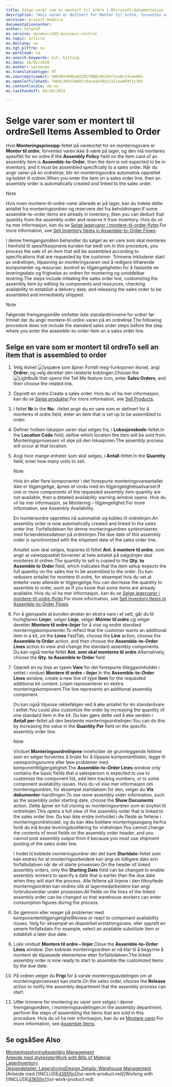 ```yaml
---
title: Selge varer som er montert til ordre | Microsoft-dokumentasjon
description: "Hvis varen er definert for Monter til ordre, forventes varen ikke å være på lager, og den må monteres spesifikt for en ordre. Når du angir varen på en ordrelinje, blir en monteringsordre automatisk opprettet og koblet til ordren."
services: project-madeira
documentationcenter: 
author: SorenGP
ms.service: dynamics365-business-central
ms.topic: article
ms.devlang: na
ms.tgt_pltfrm: na
ms.workload: na
ms.search.keywords: kit, kitting
ms.date: 10/01/2018
ms.author: sgroespe
ms.translationtype: HT
ms.sourcegitcommit: 9dbd92409ba02281f008246194f3ce0c53e4e001
ms.openlocfilehash: 7dbdc368350687c9ac8ab78d13312aa059f1c385
ms.contentlocale: nb-no
ms.lasthandoff: 09/28/2018

---
```

# <a name="sell-items-assembled-to-order"></a><span data-ttu-id="b2d9f-104">Selge varer som er montert til ordre</span><span class="sxs-lookup"><span data-stu-id="b2d9f-104">Sell Items Assembled to Order</span></span>
<span data-ttu-id="b2d9f-105">Hvis **Monteringsprinsipp**-feltet på varekortet for en monteringsvare er **Monter til ordre**, forventes varen ikke å være på lager, og den må monteres spesifikt for en ordre.</span><span class="sxs-lookup"><span data-stu-id="b2d9f-105">If the **Assembly Policy** field on the item card of an assembly item is **Assemble-to-Order**, then the item is not expected to be in inventory, and it must be assembled specifically to a sales order.</span></span> <span data-ttu-id="b2d9f-106">Når du angir varen på en ordrelinje, blir en monteringsordre automatisk opprettet og koblet til ordren.</span><span class="sxs-lookup"><span data-stu-id="b2d9f-106">When you enter the item on a sales order line, then an assembly order is automatically created and linked to the sales order.</span></span>  

> [!NOTE]  
>  <span data-ttu-id="b2d9f-107">Hvis noen montere-til-ordre-varer allerede er på lager, kan du trekke dette antallet fra monteringsordren og reservere det fra beholdningen.</span><span class="sxs-lookup"><span data-stu-id="b2d9f-107">If some assemble-to-order items are already in inventory, then you can deduct that quantity from the assembly order and reserve it from inventory.</span></span> <span data-ttu-id="b2d9f-108">Hvis du vil ha mer informasjon, kan du se [Selge lagervarer i montere-til-ordre-flyter](assembly-how-to-sell-assemble-to-order-items-and-inventory-items-together.md).</span><span class="sxs-lookup"><span data-stu-id="b2d9f-108">For more information, see [Sell Inventory Items in Assemble-to-Order Flows](assembly-how-to-sell-assemble-to-order-items-and-inventory-items-together.md).</span></span>  

<span data-ttu-id="b2d9f-109">I denne fremgangsmåten behandler du salget av en vare som skal monteres i henhold til spesifikasjonene kunden har bedt om.</span><span class="sxs-lookup"><span data-stu-id="b2d9f-109">In this procedure, you process the sale of an item that will be assembled according to specifications that are requested by the customer.</span></span> <span data-ttu-id="b2d9f-110">Trinnene inkluderer start av ordrelinjen, tilpasning av monteringsvaren ved å redigere tilhørende komponenter og ressurser, kontroll av tilgjengeligheten for å fastsette en leveringsdato og frigivelse av ordren for montering og umiddelbar levering.</span><span class="sxs-lookup"><span data-stu-id="b2d9f-110">The steps include initiating the sales order line, customizing the assembly item by editing its components and resources, checking availability to establish a delivery date, and releasing the sales order to be assembled and immediately shipped.</span></span>  

> [!NOTE]  
>  <span data-ttu-id="b2d9f-111">Følgende fremgangsmåte omfatter ikke standardtrinnene for ordrer før trinnet der du angir montere-til-ordre-varen på en ordrelinje.</span><span class="sxs-lookup"><span data-stu-id="b2d9f-111">The following procedure does not include the standard sales order steps before the step where you enter the assemble-to-order item on a sales order line.</span></span>  

## <a name="to-sell-an-item-that-is-assembled-to-order"></a><span data-ttu-id="b2d9f-112">Selge en vare som er montert til ordre</span><span class="sxs-lookup"><span data-stu-id="b2d9f-112">To sell an item that is assembled to order</span></span>  
1.  <span data-ttu-id="b2d9f-113">Velg ikonet ![lyspære som åpner Fortell meg-funksjonen](media/ui-search/search_small.png "Fortell hva du vil gjøre") ikonet, angi **Ordrer**, og velg deretter den relaterte koblingen.</span><span class="sxs-lookup"><span data-stu-id="b2d9f-113">Choose the ![Lightbulb that opens the Tell Me feature](media/ui-search/search_small.png "Tell me what you want to do") icon, enter **Sales Orders**, and then choose the related link.</span></span>  
2.  <span data-ttu-id="b2d9f-114">Opprett en ordre.</span><span class="sxs-lookup"><span data-stu-id="b2d9f-114">Create a sales order.</span></span> <span data-ttu-id="b2d9f-115">Hvis du vil ha mer informasjon, kan du se [Selge produkter](sales-how-sell-products.md).</span><span class="sxs-lookup"><span data-stu-id="b2d9f-115">For more information, see [Sell Products](sales-how-sell-products.md).</span></span>  
3.  <span data-ttu-id="b2d9f-116">I feltet **Nr.**</span><span class="sxs-lookup"><span data-stu-id="b2d9f-116">In the **No.**</span></span> <span data-ttu-id="b2d9f-117">-feltet angir du en vare som er definert for å monteres til ordre.</span><span class="sxs-lookup"><span data-stu-id="b2d9f-117">field, enter an item that is set up to be assembled to order.</span></span>  
4.  <span data-ttu-id="b2d9f-118">Definer hvilken lokasjon varen skal selges fra, i **Lokasjonskode**-feltet.</span><span class="sxs-lookup"><span data-stu-id="b2d9f-118">In the **Location Code** field, define which location the item will be sold from.</span></span> <span data-ttu-id="b2d9f-119">Monteringsprosessen vil skje på den lokasjonen.</span><span class="sxs-lookup"><span data-stu-id="b2d9f-119">The assembly process will occur at that location.</span></span>  
5.  <span data-ttu-id="b2d9f-120">Angi hvor mange enheter som skal selges, i **Antall**-feltet.</span><span class="sxs-lookup"><span data-stu-id="b2d9f-120">In the **Quantity** field, enter how many units to sell.</span></span>  

    > [!NOTE]  
    >  <span data-ttu-id="b2d9f-121">Hvis én eller flere komponenter i det forespurte monteringsvareantallet ikke er tilgjengelige, åpnes et vindu med en tilgjengelighetsadvarsel.</span><span class="sxs-lookup"><span data-stu-id="b2d9f-121">If one or more components of the requested assembly item quantity are not available, then a detailed availability warning window opens.</span></span> <span data-ttu-id="b2d9f-122">Hvis du vil ha mer informasjon, se Montering – tilgjengelighet.</span><span class="sxs-lookup"><span data-stu-id="b2d9f-122">For more information, see Assembly Availability.</span></span>  

    <span data-ttu-id="b2d9f-123">En montersordre opprettes nå automatisk og kobles til ordrelinjen.</span><span class="sxs-lookup"><span data-stu-id="b2d9f-123">An assembly order is now automatically created and linked to the sales order line.</span></span> <span data-ttu-id="b2d9f-124">Forfallsdatoen for denne monteringsordren synkroniseres med forsendelsesdatoen på ordrelinjen.</span><span class="sxs-lookup"><span data-stu-id="b2d9f-124">The due date of this assembly order is synchronized with the shipment date of the sales order line.</span></span>  

    <span data-ttu-id="b2d9f-125">Antallet som skal selges, kopieres til feltet **Ant. å montere til ordre**, som angir at vareoppsettet forventer at hele antallet på salgslinjen skal monteres til ordren.</span><span class="sxs-lookup"><span data-stu-id="b2d9f-125">The quantity to sell is copied to the **Qty. to Assemble to Order** field, which indicates that the item setup expects the full quantity on the sales line to be assembled to the order.</span></span> <span data-ttu-id="b2d9f-126">Du kan redusere antallet for montere til ordre, for eksempel hvis du vet at enkelte varer allerede er tilgjengelige.</span><span class="sxs-lookup"><span data-stu-id="b2d9f-126">You can decrease the quantity to assemble to order, such as if you know that some items are already available.</span></span> <span data-ttu-id="b2d9f-127">Hvis du vil ha mer informasjon, kan du se [Selge lagervarer i montere-til-ordre-flyter](assembly-how-to-sell-inventory-items-in-assemble-to-order-flows.md).</span><span class="sxs-lookup"><span data-stu-id="b2d9f-127">For more information, see [Sell Inventory Items in Assemble-to-Order Flows](assembly-how-to-sell-inventory-items-in-assemble-to-order-flows.md).</span></span>  

6.  <span data-ttu-id="b2d9f-128">For å gjenspeile at kunden ønsker en ekstra vare i et sett, går du til hurtigfanen **Linjer**, velger **Linje**, velger **Monter til ordre** og velger deretter **Montere til ordre-linjer** for å vise og endre standard monteringskomponenter.</span><span class="sxs-lookup"><span data-stu-id="b2d9f-128">To reflect that the customer wants an additional item in a kit, on the **Lines** FastTab, choose the **Line** action, choose the **Assemble to Order** action, and then choose the **Assemble-to-Order Lines** action to view and change the standard assembly components.</span></span> <span data-ttu-id="b2d9f-129">Du kan også merke feltet **Ant. som skal monteres til ordre**.</span><span class="sxs-lookup"><span data-stu-id="b2d9f-129">Alternatively, choose the **Qty. to Assemble to Order** field.</span></span>  
7.  <span data-ttu-id="b2d9f-130">Opprett en ny linje av typen **Vare** for det forespurte tilleggsinnholdet i settet i vinduet **Montere til ordre – linjer**.</span><span class="sxs-lookup"><span data-stu-id="b2d9f-130">In the **Assemble-to-Order Lines** window, create a new line of type **Item** for the requested additional kit content.</span></span> <span data-ttu-id="b2d9f-131">Linjen representerer en ekstra monteringskomponent.</span><span class="sxs-lookup"><span data-stu-id="b2d9f-131">The line represents an additional assembly component.</span></span>  

    <span data-ttu-id="b2d9f-132">Du kan også tilpasse rekkefølgen ved å øke antallet for én standardvare i settet.</span><span class="sxs-lookup"><span data-stu-id="b2d9f-132">You could also customize the order by increasing the quantity of one standard item in the kit.</span></span> <span data-ttu-id="b2d9f-133">Du kan gjøre dette ved å øke verdien i **Antall per**-feltet på den bestemte monteringsordrelinjen.</span><span class="sxs-lookup"><span data-stu-id="b2d9f-133">You can do this by increasing the value in the **Quantity Per** field on the specific assembly order line.</span></span>  

    > [!NOTE]  
    >  <span data-ttu-id="b2d9f-134">Vinduet **Monteringsordrelinjene** inneholder de grunnleggende feltene som en selger forventes å bruke for å tilpasse komponentlisten, legge til varesporingsnumre eller løse problemer med komponenttilgjengelighet.</span><span class="sxs-lookup"><span data-stu-id="b2d9f-134">The **Assemble-to-Order Lines** window only contains the basic fields that a salesperson is expected to use to customize the component list, add item tracking numbers, or to solve component availability issues.</span></span> <span data-ttu-id="b2d9f-135">Hvis du vil vise mer informasjon om monteringsordren, for eksempel startdatoen for den, velger du **Vis dokumenter**-handlingen.</span><span class="sxs-lookup"><span data-stu-id="b2d9f-135">To see more assembly order information, such as the assembly order starting date, choose the **Show Documents** action.</span></span> <span data-ttu-id="b2d9f-136">Dette åpner en full visning av monteringsordren som er knyttet til ordrelinjen.</span><span class="sxs-lookup"><span data-stu-id="b2d9f-136">This opens a full view of the assembly order that is linked to the sales order line.</span></span> <span data-ttu-id="b2d9f-137">Du kan ikke endre innholdet i de fleste av feltene i monteringsordrehodet, og du kan ikke bokføre monteringsavgang herfra fordi du må bruke leveringsbokføring for ordrelinjen.</span><span class="sxs-lookup"><span data-stu-id="b2d9f-137">You cannot change the contents of most fields on the assembly order header, and you cannot post assembly output from it because you must use shipment posting of the sales order line.</span></span>  
    >   
    >  <span data-ttu-id="b2d9f-138">I hodet til koblede monteringsordrer der det bare **Startdato**-feltet som kan endres for at monteringsarbeidere kan angi en tidligere dato enn forfallsdatoen når de vil starte prosessen.</span><span class="sxs-lookup"><span data-stu-id="b2d9f-138">On the header of linked assembly orders, only the **Starting Date** field can be changed to enable assembly workers to specify a date that is earlier than the due date when they will start the process.</span></span> <span data-ttu-id="b2d9f-139">Alle feltene på linjene i den tilknyttede monteringsordren kan endres slik at lagermedarbeidere kan angi forbruksverdier under prosessen.</span><span class="sxs-lookup"><span data-stu-id="b2d9f-139">All fields on the lines of the linked assembly order can be changed so that warehouse workers can enter consumption figures during the process.</span></span>  

8.  <span data-ttu-id="b2d9f-140">Se gjennom eller reager på problemer med komponententilgjengelighet</span><span class="sxs-lookup"><span data-stu-id="b2d9f-140">Review or react to component availability issues.</span></span> <span data-ttu-id="b2d9f-141">Velg for eksempel en disponibel erstatningsvare, eller opprett en senere forfallsdato.</span><span class="sxs-lookup"><span data-stu-id="b2d9f-141">For example, select an available substitute item or establish a later due date.</span></span>  
9. <span data-ttu-id="b2d9f-142">Lukk vinduet **Montere til ordre – linjer**.</span><span class="sxs-lookup"><span data-stu-id="b2d9f-142">Close the **Assemble-to-Order Lines** window.</span></span> <span data-ttu-id="b2d9f-143">Den koblede monteringsordren er nå klar til å begynne å montere de tilpassede elementene etter forfallsdatoen.</span><span class="sxs-lookup"><span data-stu-id="b2d9f-143">The linked assembly order is now ready to start to assemble the customized items by the due date.</span></span>  
10. <span data-ttu-id="b2d9f-144">På ordren velger du **Frigi** for å varsle monteringsavdelingen om at monteringsprosessen kan starte.</span><span class="sxs-lookup"><span data-stu-id="b2d9f-144">On the sales order, choose the **Release** action to notify the assembly department that the assembly process can start.</span></span>  
11. <span data-ttu-id="b2d9f-145">Utfør trinnene for montering av varer som selges i denne fremgangsmåten, i monteringsavdelingen.</span><span class="sxs-lookup"><span data-stu-id="b2d9f-145">In the assembly department, perform the steps of assembling the items that are sold in this procedure.</span></span> <span data-ttu-id="b2d9f-146">Hvis du vil ha mer informasjon, kan du se [Montere varer](assembly-how-to-assemble-items.md).</span><span class="sxs-lookup"><span data-stu-id="b2d9f-146">For more information, see [Assemble Items](assembly-how-to-assemble-items.md).</span></span>  

## <a name="see-also"></a><span data-ttu-id="b2d9f-147">Se også</span><span class="sxs-lookup"><span data-stu-id="b2d9f-147">See Also</span></span>  
[<span data-ttu-id="b2d9f-148">Monteringsstyring</span><span class="sxs-lookup"><span data-stu-id="b2d9f-148">Assembly Management</span></span>](assembly-assemble-items.md)  
[<span data-ttu-id="b2d9f-149">Arbeide med stykklister</span><span class="sxs-lookup"><span data-stu-id="b2d9f-149">Work with Bills of Material</span></span>](inventory-how-work-BOMs.md)  
[<span data-ttu-id="b2d9f-150">Lager</span><span class="sxs-lookup"><span data-stu-id="b2d9f-150">Inventory</span></span>](inventory-manage-inventory.md)  
[<span data-ttu-id="b2d9f-151">Designdetaljer: Lagerstyring</span><span class="sxs-lookup"><span data-stu-id="b2d9f-151">Design Details: Warehouse Management</span></span>](design-details-warehouse-management.md)  
<span data-ttu-id="b2d9f-152">[Arbeide med [!INCLUDE[d365fin](includes/d365fin_md.md)]](ui-work-product.md)</span><span class="sxs-lookup"><span data-stu-id="b2d9f-152">[Working with [!INCLUDE[d365fin](includes/d365fin_md.md)]](ui-work-product.md)</span></span>

